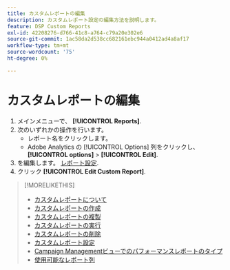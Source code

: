 ```yaml
---
title: カスタムレポートの編集
description: カスタムレポート設定の編集方法を説明します。
feature: DSP Custom Reports
exl-id: 42208276-d766-41c8-a764-c79a20e302e6
source-git-commit: 1ac58da2d538cc682161ebc944a0412ad4a8af17
workflow-type: tm+mt
source-wordcount: '75'
ht-degree: 0%

---
```


# カスタムレポートの編集

1. メインメニューで、 **[!UICONTROL Reports]**.
1. 次のいずれかの操作を行います。
   * レポート名をクリックします。
   * Adobe Analytics の [!UICONTROL Options] 列をクリックし、 **[!UICONTROL options]** > **[!UICONTROL Edit]**.
1. を編集します。 [レポート設定](/help/dsp/reports/report-settings.md).
1. クリック **[!UICONTROL Edit Custom Report]**.

>[!MORELIKETHIS]
>
>* [カスタムレポートについて](/help/dsp/reports/report-about.md)
>* [カスタムレポートの作成](/help/dsp/reports/report-create.md)
>* [カスタムレポートの複製](/help/dsp/reports/report-copy.md)
>* [カスタムレポートの実行](/help/dsp/reports/report-run-now.md)
>* [カスタムレポートの削除](/help/dsp/reports/report-delete.md)
>* [カスタムレポート設定](/help/dsp/reports/report-settings.md)
>* [Campaign Managementビューでのパフォーマンスレポートのタイプ](/help/dsp/campaign-management/reports/campaign-reports-about.md)
>* [使用可能なレポート列](/help/dsp/reports/report-columns.md)

